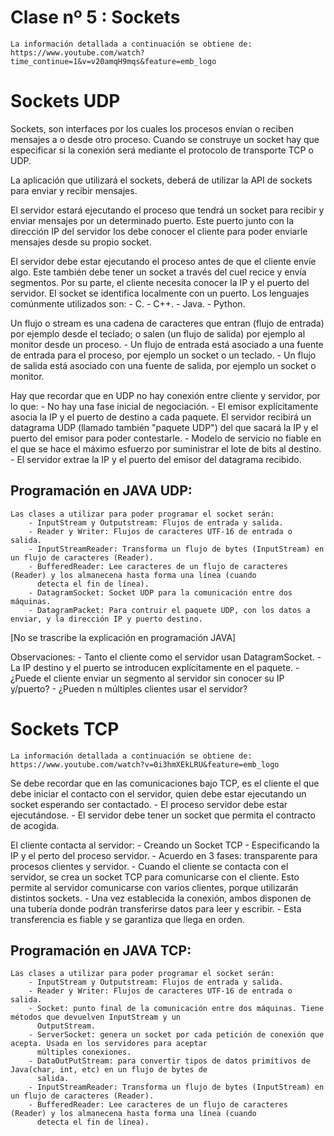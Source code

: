 # Clase nº 5 : Sockets
	La información detallada a continuación se obtiene de: https://www.youtube.com/watch?time_continue=1&v=v20amqH9mqs&feature=emb_logo

# Sockets UDP
Sockets, son interfaces por los cuales los procesos envían o reciben mensajes a o desde otro proceso. Cuando se construye un
socket hay que especificar si la conexión será mediante el protocolo de transporte TCP o UDP.

La aplicación que utilizará el sockets, deberá de utilizar la API de sockets para enviar y recibir mensajes.

El servidor estará ejecutando el proceso que tendrá un socket para recibir y enviar mensajes por un determinado puerto. Este
puerto junto con la dirección IP del servidor los debe conocer el cliente para poder enviarle mensajes desde su propio socket.

El servidor debe estar ejecutando el proceso antes de que el cliente envíe algo. Este también debe tener un socket a través del
cuel recice y envía segmentos. Por su parte, el cliente necesita conocer la IP y el puerto del servidor.  El socket se identifica
localmente con un puerto.
Los lenguajes comúnmente utilizados son:
	- C.
	- C++.
	- Java.
	- Python.

Un flujo o stream es una cadena de caracteres que entran (flujo de entrada) por ejemplo desde el teclado; o salen (un flujo de
salida) por ejemplo al monitor desde un proceso.
	- Un flujo de entrada está asociado a una fuente de entrada para el proceso, por ejemplo un socket o un teclado.
	- Un flujo de salida está asociado con una fuente de salida, por ejemplo un socket o monitor.

Hay que recordar que en UDP no hay conexión entre cliente y servidor, por lo que:
	- No hay una fase inicial de negociación.
	- El emisor explícitamente asocia la IP y el puerto de destino a cada paquete. El servidor recibirá un datagrama UDP
	  (llamado también "paquete UDP") del que sacará la IP y el puerto del emisor para poder contestarle.
	- Modelo de servicio no fiable en el que se hace el máximo esfuerzo por suministrar el lote de bits al destino.
	- El servidor extrae la IP y el puerto del emisor del datagrama recibido.

## Programación en JAVA UDP:
	Las clases a utilizar para poder programar el socket serán:
		- InputStream y Outputstream: Flujos de entrada y salida.
		- Reader y Writer: Flujos de caracteres UTF-16 de entrada o salida.
		- InputStreamReader: Transforma un flujo de bytes (InputStream) en un flujo de caracteres (Reader).
		- BufferedReader: Lee caracteres de un flujo de caracteres (Reader) y los almanecena hasta forma una línea (cuando
		  detecta el fin de línea).
		- DatagramSocket: Socket UDP para la comunicación entre dos máquinas.
		- DatagramPacket: Para contruir el paquete UDP, con los datos a enviar, y la dirección IP y puerto destino.

[No se trascribe la explicación en programación JAVA]

Observaciones:
	- Tanto el cliente como el servidor usan DatagramSocket.
	- La IP destino y el puerto se introducen explícitamente en el paquete.
	- ¿Puede el cliente enviar un segmento al servidor sin conocer su IP y/puerto?
	- ¿Pueden n múltiples clientes usar el servidor?


# Sockets TCP
	La información detallada a continuación se obtiene de: https://www.youtube.com/watch?v=0i3hmXEkLRU&feature=emb_logo

Se debe recordar que en las comunicaciones bajo TCP, es el cliente el que debe iniciar el contacto con el servidor, quien debe
estar ejecutando un socket esperando ser contactado.
	- El proceso servidor debe estar ejecutándose.
	- El servidor debe tener un socket que permita el contracto de acogida.

El cliente contacta al servidor:
	- Creando un Socket TCP
	- Especificando la IP y el perto del proceso servidor.
	- Acuerdo en 3 fases: transparente para procesos clientes y servidor.
	- Cuando el cliente se contacta con el servidor, se crea un socket TCP para comunicarse con el cliente. Esto permite al
	  servidor comunicarse con varios clientes, porque utilizarán distintos sockets.
	- Una vez establecida la conexión, ambos disponen de una tubería donde podrán transferirse datos para leer y escribir.
	- Esta transferencia es fiable y se garantiza que llega en orden.

## Programación en JAVA TCP:
	Las clases a utilizar para poder programar el socket serán:
		- InputStream y Outputstream: Flujos de entrada y salida.
		- Reader y Writer: Flujos de caracteres UTF-16 de entrada o salida.
		- Socket: punto final de la comunicación entre dos máquinas. Tiene métodos que devuelven InputStream y un
		  OutputStream.
		- ServerSocket: genera un socket por cada petición de conexión que acepta. Usada en los servidores para aceptar
		  múltiples conexiones.
		- DataOutPutStream: para convertir tipos de datos primitivos de Java(char, int, etc) en un flujo de bytes de
		  salida.
		- InputStreamReader: Transforma un flujo de bytes (InputStream) en un flujo de caracteres (Reader).
		- BufferedReader: Lee caracteres de un flujo de caracteres (Reader) y los almanecena hasta forma una línea (cuando
		  detecta el fin de línea).
